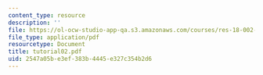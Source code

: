 ```yaml
---
content_type: resource
description: ''
file: https://ol-ocw-studio-app-qa.s3.amazonaws.com/courses/res-18-002-introduction-to-matlab-spring-2008/2547a05be3ef383b4445e327c354b2d6_tutorial02.pdf
file_type: application/pdf
resourcetype: Document
title: tutorial02.pdf
uid: 2547a05b-e3ef-383b-4445-e327c354b2d6
---
```

